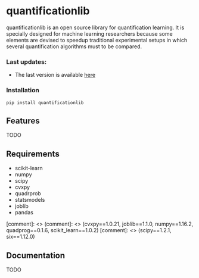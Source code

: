 # quantificationlib

quantificationlib is an open source library for quantification learning. It is specially designed for machine 
learning researchers because some elements are devised to speedup traditional experimental setups in which several
quantification algorithms must to be compared.

### Last updates:

* The last version is available [here](https://github.com/jjdelcoz/quantificationlib)

### Installation

```commandline
pip install quantificationlib
```

## Features

TODO

## Requirements

* scikit-learn
* numpy
* scipy
* cvxpy
* quadrprob
* statsmodels
* joblib
* pandas
  
[comment]: <> (comment]: <> (cvxpy==1.0.21, joblib==1.1.0, numpy==1.16.2, quadprog==0.1.6, scikit_learn==1.0.2)
[comment]: <> (scipy==1.2.1, six==1.12.0)
  
## Documentation

TODO